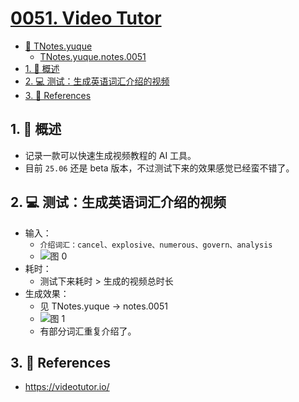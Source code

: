 # [0051. Video Tutor](https://github.com/tnotesjs/TNotes.notes/tree/main/notes/0051.%20Video%20Tutor)

<!-- region:toc -->

- [📂 TNotes.yuque](https://www.yuque.com/tdahuyou/tnotes.yuque/)
  - [TNotes.yuque.notes.0051](https://www.yuque.com/tdahuyou/tnotes.yuque/notes.0051)
- [1. 📝 概述](#1--概述)
- [2. 💻 测试：生成英语词汇介绍的视频](#2--测试生成英语词汇介绍的视频)
- [3. 🔗 References](#3--references)

<!-- endregion:toc -->

## 1. 📝 概述

- 记录一款可以快速生成视频教程的 AI 工具。
- 目前 `25.06` 还是 beta 版本，不过测试下来的效果感觉已经蛮不错了。

## 2. 💻 测试：生成英语词汇介绍的视频

- 输入：
  - `介绍词汇：cancel、explosive、numerous、govern、analysis`
  - ![图 0](https://cdn.jsdelivr.net/gh/tnotesjs/imgs@main/2025-07-07-22-51-15.png)
- 耗时：
  - 测试下来耗时 > 生成的视频总时长
- 生成效果：
  - 见 TNotes.yuque -> notes.0051
  - ![图 1](https://cdn.jsdelivr.net/gh/tnotesjs/imgs@main/2025-07-07-22-57-01.png)
  - 有部分词汇重复介绍了。

## 3. 🔗 References

- https://videotutor.io/
